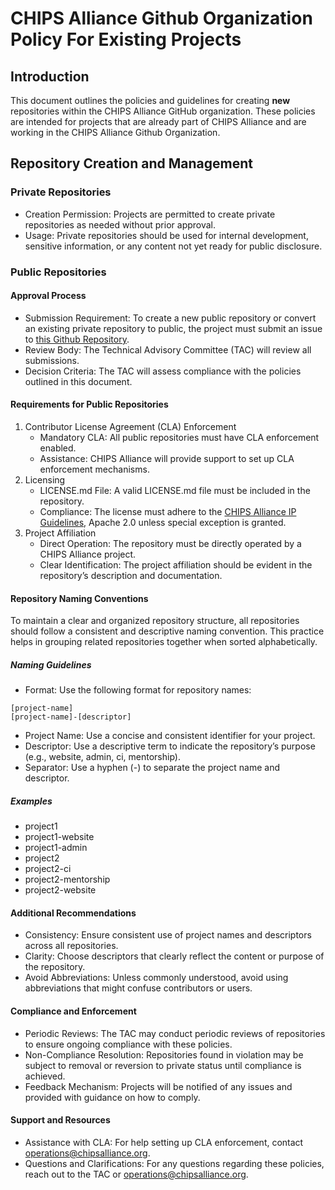 # CHIPS Alliance Github Organization Policy For Existing Projects

## Introduction

This document outlines the policies and guidelines for creating **new** repositories within the CHIPS Alliance GitHub organization. These policies are intended for projects that are already part of CHIPS Alliance and are working in the CHIPS Alliance Github Organization. 

## Repository Creation and Management

### Private Repositories

- Creation Permission: Projects are permitted to create private repositories as needed without prior approval.
- Usage: Private repositories should be used for internal development, sensitive information, or any content not yet ready for public disclosure.

### Public Repositories

#### Approval Process

- Submission Requirement: To create a new public repository or convert an existing private repository to public, 
  the project must submit an issue to [this Github Repository](https://github.com/chipsalliance/tac/issues/new/choose).
- Review Body: The Technical Advisory Committee (TAC) will review all submissions.
- Decision Criteria: The TAC will assess compliance with the policies outlined in this document.

#### Requirements for Public Repositories

1.	Contributor License Agreement (CLA) Enforcement
    - Mandatory CLA: All public repositories must have CLA enforcement enabled.
    - Assistance: CHIPS Alliance will provide support to set up CLA enforcement mechanisms.
2.	Licensing
    - LICENSE.md File: A valid LICENSE.md file must be included in the repository.
    - Compliance: The license must adhere to the [CHIPS Alliance IP Guidelines](https://participation-agreement.chipsalliance.org/), Apache 2.0 unless special exception is granted.
3.	Project Affiliation
    - Direct Operation: The repository must be directly operated by a CHIPS Alliance project.
    - Clear Identification: The project affiliation should be evident in the repository’s description and documentation.

#### Repository Naming Conventions

To maintain a clear and organized repository structure, all repositories should follow a consistent and descriptive naming
convention. This practice helps in grouping related repositories together when sorted alphabetically.

#####  Naming Guidelines

- Format: Use the following format for repository names:

```
[project-name]
[project-name]-[descriptor]
```

- Project Name: Use a concise and consistent identifier for your project.
- Descriptor: Use a descriptive term to indicate the repository’s purpose (e.g., website, admin, ci, mentorship).
- Separator: Use a hyphen (-) to separate the project name and descriptor.

##### Examples

* project1
* project1-website
* project1-admin
* project2
* project2-ci
* project2-mentorship
* project2-website

 #### Additional Recommendations

- Consistency: Ensure consistent use of project names and descriptors across all repositories.
- Clarity: Choose descriptors that clearly reflect the content or purpose of the repository.
- Avoid Abbreviations: Unless commonly understood, avoid using abbreviations that might confuse contributors or users.

#### Compliance and Enforcement

- Periodic Reviews: The TAC may conduct periodic reviews of repositories to ensure ongoing compliance with these policies.
- Non-Compliance Resolution: Repositories found in violation may be subject to removal or reversion to private status until compliance is achieved.
- Feedback Mechanism: Projects will be notified of any issues and provided with guidance on how to comply.

#### Support and Resources

- Assistance with CLA: For help setting up CLA enforcement, contact [operations@chipsalliance.org](mailto:operations@chipsalliance.org).
- Questions and Clarifications: For any questions regarding these policies, reach out to the TAC or [operations@chipsalliance.org](mailto:operations@chipsalliance.org).
